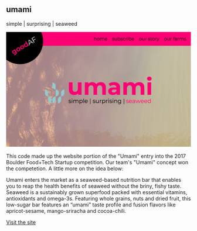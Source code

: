 ## umami

simple | surprising | seaweed

![site screenshot](/site-screenshot.png)

This code made up the website portion of the "Umami" entry into the 2017 Boulder Food+Tech Startup competition. Our team's "Umami" concept won the competetion. A little more on the idea below:

Umami enters the market as a seaweed-based nutrition bar that enables you to reap the health benefits of seaweed without the briny, fishy taste. Seaweed is a sustainably grown superfood packed with essential vitamins, antioxidants and omega-3s. Featuring whole grains, nuts and dried fruit, this low-sugar bar features an “umami” taste profile and fusion flavors like apricot-sesame, mango-sriracha and cocoa-chili.

[Visit the site](https://umaminow.firebaseapp.com/)
